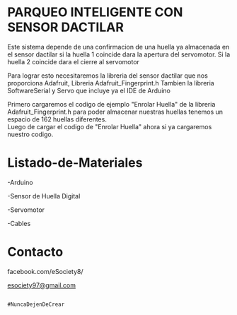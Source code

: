 # PARQUEO INTELIGENTE CON SENSOR DACTILAR
                                                                                                                                
  Este sistema depende de una confirmacion de una huella ya almacenada en el sensor dactilar
 si la huella 1 coincide dara la apertura del servomotor. Si la huella 2 coincide dara el cierre al servomotor
                                                                                                                                 
  Para lograr esto necesitaremos la libreria del sensor dactilar que nos proporciona Adafruit,
 Libreria Adafruit_Fingerprint.h
 Tambien la libreria SoftwareSerial y Servo que incluye ya el IDE de Arduino                                                                  

  Primero cargaremos el codigo de ejemplo "Enrolar Huella" de la libreria Adafruit_Fingerprint.h 
 para poder almacenar nuestras huellas tenemos un espacio de 162 huellas diferentes.                                                                                                                                                                                                        
 Luego de cargar el codigo de "Enrolar Huella" ahora si ya cargaremos nuestro codigo.                                                                                                                                    
                                                 

# Listado-de-Materiales

-Arduino 

-Sensor de Huella Digital 

-Servomotor 

-Cables 




# Contacto

facebook.com/eSociety8/

esociety97@gmail.com




                                                         #NuncaDejenDeCrear
                                                         
                                                         
